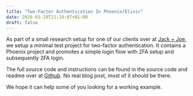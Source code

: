 ```yaml
---
title: "Two-Factor Authentication In Phoenix/Elixir"
date: 2020-03-10T21:19:07+01:00
draft: false
---
```


As part of a small research setup for one of our clients over at [Jack + Joe][1], we setup a minimal test project for two-factor authentication. It contains a Phoenix project and promotes a simple login flow with 2FA setup and subsequently 2FA login.

The full source code and instructions can be found in the source code and readme over at [Github][2]. No real blog post, most of it should be there.

We hope it can help some of you looking for a working example.

[1]: https://jackjoe.be
[2]: https://github.com/jackjoe/ex_2fa
